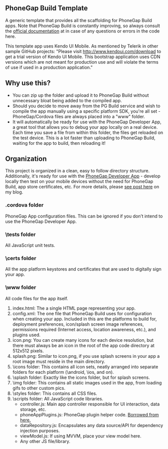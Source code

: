PhoneGap Build Template
---

A generic template that provides all the scaffolding for PhoneGap Build apps. Note that PhoneGap Build is constantly improving, so always consult the [official documentation](https://build.phonegap.com) at  in case of any questions or errors in the code here.

This template app uses Kendo UI Mobile. As mentioned by Telerik in other sample GitHub projects:
"Please visit http://www.kendoui.com/download to get a trial version of Kendo UI Mobile. 
This bootstrap application uses CDN versions which are not meant for production use and will violate the 
terms of use if used in a production application."

## Why use this?
* You can zip up the folder and upload it to PhoneGap Build without unnecessary bloat being added to the compiled app.
* Should you decide to move away from the PG Build service and wish to compile the app manually using a specific platform SDK, you're all set - PhoneGap/Cordova files are always placed into a "www" folder.
* It will automatically be ready for use with the PhoneGap Developer App, a great tool that allows you to debug your app locally on a real device.  Each time you save a file from within this folder, the files get reloaded on the test device.  This is a lot faster than uploading to PhoneGap Build, waiting for the app to build, then reloading it!

## Organization
This project is organized in a clean, easy to follow directory structure. Additionally, it's ready for use with the [PhoneGap Developer App](http://app.phonegap.com) - develop locally then test on your mobile devices without the need for PhoneGap Build, app store certificates, etc. For more details, please [see post here](http://netkow.com/post/97489515860/open-source-phonegap-build-template-available) on my blog.

### .cordova folder
PhoneGap App configuration files.  This can be ignored if you don’t intend to use the PhoneGap Developer App.

### \tests folder
All JavaScript unit tests.

### \certs folder
All the app platform keystores and certificates that are used to digitally sign your app.

### \www folder
All code files for the app itself.

1. index.html: The a single HTML page representing your app.
2. config.xml: The one file that PhoneGap Build uses for configuration when creating your app.  Included in this are the platforms to build for, deployment preferences, icon/splash screen image references, permissions required (Internet access, location awareness, etc.), and plugins used.
3. icon.png: You can create many icons for each device resolution, but there must always be an icon in the root of the app code directory at 512x512 pixels.
4. splash.png: Similar to icon.png, if you use splash screens in your app a root image must reside in the main directory.
5. \icons folder: This contains all icon sets, neatly arranged into separate folders for each platform (\android, \ios, and on).
6. \splash folder: Exactly like the icons folder, but for splash screens.
7. \img folder: This contains all static images used in the app, from loading gifs to other custom pics.
8. \styles folder: This contains all CSS files.
9. \scripts folder: All JavaScript code libraries.
	* controller.js: Main app controller responsible for UI interaction, data storage, etc.
	* phoneAppPlugins.js: PhoneGap plugin helper code. [Borrowed from here.](https://github.com/dotNetkow/phonegap-build-app-plugins)
	* dataRepository.js: Encapsulates any data source/API for dependency injection purposes.
	* viewModel.js: If using MVVM, place your view model here.
	* Any other JS file/library.